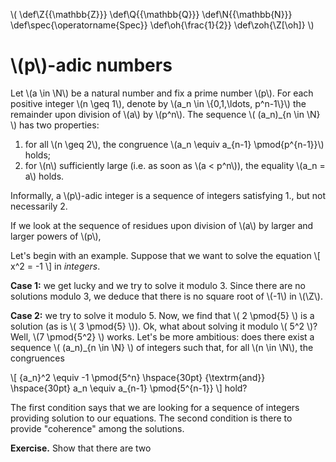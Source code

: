<script src="/MathJax/MathJax.js?config=TeX-AMS_CHTML,local/local"></script>

\\( \def\Z{{\mathbb{Z}}} \def\Q{{\mathbb{Q}}} \def\N{{\mathbb{N}}} \def\spec{\operatorname{Spec}} \def\oh{\frac{1}{2}} \def\zoh{\Z[\oh]} \\)


# \\(p\\)-adic numbers

Let \\(a \in \N\\) be a natural number and fix a prime number \\(p\\).  For each positive integer \\(n \geq 1\\), denote by \\(a\_n \in \\{0,1,\ldots, p\^n-1\\}\\) the remainder upon division of \\(a\\) by \\(p\^n\\).  The sequence \\( (a\_n)_{n \in \N} \\) has two properties:

1. for all \\(n \geq 2\\), the congruence \\(a\_n \equiv a\_{n-1} \pmod{p\^{n-1}}\\) holds;
2. for \\(n\\) sufficiently large (i.e. as soon as \\(a < p\^n\\)), the equality \\(a\_n = a\\) holds.

Informally, a \\(p\\)-adic integer is a sequence of integers satisfying 1., but not necessarily 2.


  If we look at the sequence of residues upon division of \\(a\\) by larger and larger powers of \\(p\\),


Let's begin with an example.  Suppose that we want to solve the equation
\\[ x\^2 = -1 \\]
in *integers*.

**Case 1:** we get lucky and we try to solve it modulo 3.  Since there are no solutions modulo 3, we deduce that there is no square root of \\(-1\\) in \\(\Z\\).

**Case 2:** we try to solve it modulo 5.  Now, we find that \\( 2 \pmod{5} \\) is a solution (as is \\( 3 \pmod{5} \\)).  Ok, what about solving it modulo \\( 5\^2 \\)?  Well, \\(7 \pmod{5\^2} \\) works.  Let's be more ambitious: does there exist a sequence \\( (a\_n)_{n \in \N} \\) of integers such that, for all \\(n \in \N\\), the congruences

\\[ {a\_n}\^2 \equiv -1 \pmod{5\^n} \hspace{30pt} {\textrm{and}} \hspace{30pt} a\_n \equiv a\_{n-1} \pmod{5\^{n-1}} \\]
hold?

The first condition says that we are looking for a sequence of integers providing solution to our equations.  The second condition is there to provide "coherence" among the solutions.  

**Exercise.**  Show that there are two